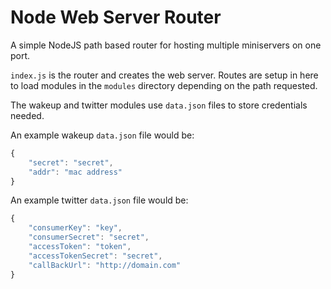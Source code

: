 Node Web Server Router
===

A simple NodeJS path based router for hosting multiple miniservers on one port.

`index.js` is the router and creates the web server. Routes are setup in here to load modules in the `modules` directory depending on the path requested.

The wakeup and twitter modules use `data.json` files to store credentials needed.

An example wakeup `data.json` file would be:

```js
{
    "secret": "secret",
    "addr": "mac address"
}
```

An example twitter `data.json` file would be:

```js
{
    "consumerKey": "key",
    "consumerSecret": "secret",
    "accessToken": "token",
    "accessTokenSecret": "secret",
    "callBackUrl": "http://domain.com"
}
```
